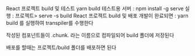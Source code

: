 React 프로젝트 build 및 테스트
yarn build
테스트용 서버 : npm install -g serve
실행 : 프로젝트> serve -s build
React 프로젝트 build 및 배포
개발이 완료되면 : yarn build 를 실행하여 transpiler를 수행한다

작성된 컴포넌트들이 .chunk. 라는 이름으로 컴파일되어 build 폴더에 저장된다

배포를 할때는 프로젝트/build 폴더를 배포하면 된다